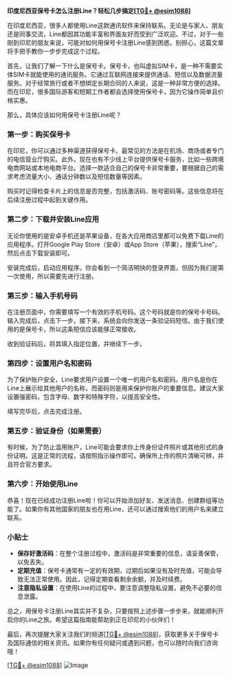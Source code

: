 **印度尼西亚保号卡怎么注册Line？轻松几步搞定[[TG💪+ @esim1088](https://t.me/s/esim1088)]**

在印度尼西亚，很多人都使用Line这款通讯软件来保持联系。无论是与家人、朋友还是同事交流，Line都因其功能丰富和界面友好而受到广泛欢迎。不过，对于一些刚到印尼的朋友来说，可能对如何用保号卡注册Line感到困惑。别担心，这篇文章将手把手教你一步步完成这个过程。

首先，让我们了解一下什么是保号卡。保号卡，也叫虚拟SIM卡，是一种不需要实体SIM卡就能使用的通讯服务。它通过互联网连接来提供通话、短信以及数据流量服务。对于经常旅行或者不想绑定长期合同的人来说，这是一种非常方便的选择。而在印尼，很多国际游客和短期工作者都会选择使用保号卡，因为它操作简单且价格实惠。

那么，具体应该如何用保号卡注册Line呢？

### 第一步：购买保号卡

在印尼，你可以通过多种渠道获得保号卡。最常见的方法是在机场、商场或者专门的电信营业厅购买。此外，现在也有不少线上平台提供保号卡服务，比如一些跨境电商网站或本地电商平台。选择一款适合自己的保号卡非常重要，要根据自己的需求考虑流量大小、通话分钟数以及短信数量等因素。

购买时记得检查卡片上的信息是否完整，包括激活码、账号密码等。这些信息将在后续注册过程中起到关键作用。

### 第二步：下载并安装Line应用

无论你使用的是安卓手机还是苹果设备，在各大应用商店里都可以免费下载Line的应用程序。打开Google Play Store（安卓）或App Store（苹果），搜索“Line”，然后点击下载安装即可。

安装完成后，启动应用程序。你会看到一个简洁明快的登录界面，但因为我们是第一次使用，所以需要先进行注册。

### 第三步：输入手机号码

在注册页面中，你需要填写一个有效的手机号码。这个号码就是你的保号卡号码。输入完成后，点击下一步。接下来，系统会向你发送一条验证码短信。由于我们使用的是保号卡，所以这条短信应该能够正常接收。

收到验证码后，将其填入指定位置，并继续下一步。

### 第四步：设置用户名和密码

为了保护账户安全，Line要求用户设置一个唯一的用户名和密码。用户名是你在Line上展示给其他用户的名称，而密码则是用来保护你账户的重要信息。建议大家设置强密码，包含字母、数字和特殊字符，以提高安全性。

填写完毕后，点击完成注册。

### 第五步：验证身份（如果需要）

有时候，为了防止滥用账户，Line可能会要求你上传身份证件照片或其他形式的身份证明。这是正常的流程，请按照指示操作即可。确保所上传的照片清晰可辨，并且符合官方要求。

### 第六步：开始使用Line

恭喜！现在已经成功注册Line啦！你可以开始添加好友、发送消息、创建群组等功能了。如果你有其他国家的朋友也在用Line，还可以通过搜索他们的用户名来建立联系。

### 小贴士

- **保存好激活码**：在整个注册过程中，激活码是非常重要的信息，请妥善保管，以免丢失。
- **定期充值**：保号卡通常有一定的有效期，过期后如果没有及时充值，可能会导致无法正常使用。因此，记得定期查看剩余余额，并及时续费。
- **注意隐私设置**：在使用Line的过程中，要注意调整隐私设置，避免不必要的信息泄露。

总之，用保号卡注册Line其实并不复杂，只要按照上述步骤一步步来，就能顺利开启你的Line之旅。希望这篇指南能帮助到正在印尼的小伙伴们！

最后，再次提醒大家关注我们的频道[[TG💪+ @esim1088](https://t.me/s/esim1088)]，获取更多关于保号卡及国际通信的相关资讯。如果你有任何疑问或遇到问题，也可以随时向我们咨询哦！

[[TG💪+ @esim1088](https://t.me/s/esim1088)] ![Image](https://i.postimg.cc/4NQfJmqS/Snipaste-2025-05-13-00-14-12.png)